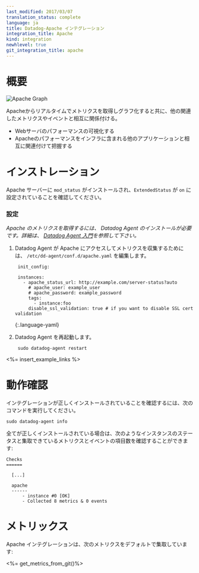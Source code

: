 ```yaml
---
last_modified: 2017/03/07
translation_status: complete
language: ja
title: Datadog-Apache インテグレーション
integration_title: Apache
kind: integration
newhlevel: true
git_integration_title: apache
---
```


<!-- # Overview

![Apache Graph](/static/images/apachegraph.png)

Get metrics from Apache in real time; graph them and correlate them with other relevant system metrics and events.

  * Visualize your web server performance
  * Correlate the performance of Apache with the rest of your applications
-->

# 概要

![Apache Graph](/static/images/apachegraph.png)

Apacheからリアルタイムでメトリクスを取得しグラフ化すると共に、他の関連したメトリクスやイベントと相互に関係付ける。

* Webサーバのパフォーマンスの可視化する
* Apacheのパフォーマンスをインフラに含まれる他のアプリケーションと相互に関連付けて把握する


<!-- # Installation

Make sure that [`mod_status`][3] is installed on your Apache server with `ExtendedStatus` set to `on` -->

# インストレーション

Apache サーバーに `mod_status` がインストールされ、`ExtendedStatus` が `on` に設定されていることを確認してください。


<!-- # Configuration

*To capture Apache metrics you need to install the Datadog agent.*

1.  Configure the agent to connect to Apache. Edit `/etc/dd-agent/conf.d/apache.yaml`

        init_config:

        instances:
          - apache_status_url: http://example.com/server-status?auto
            # apache_user: example_user
            # apache_password: example_password
            tags:
              - instance:foo
            disable_ssl_validation: true # if you want to disable SSL cert validation
    {:.language-yaml}

2. Restart the agent

        sudo datadog-agent restart

<%= insert_example_links %> -->

### 設定

*Apache のメトリクスを取得するには、 Datadog Agent のインストールが必要です。詳細は、 [Datadog Agent 入門](/ja/guides/basic_agent_usage/)を参照して下さい。*

1. Datadog Agent が Apache にアクセスしてメトリクスを収集するためには、 `/etc/dd-agent/conf.d/apache.yaml` を編集します。

        init_config:

        instances:
          - apache_status_url: http://example.com/server-status?auto
            # apache_user: example_user
            # apache_password: example_password
            tags:
              - instance:foo
            disable_ssl_validation: true # if you want to disable SSL cert validation
    {:.language-yaml}

2. Datadog Agent を再起動します。

        sudo datadog-agent restart

<%= insert_example_links %>


<!-- # Validation

To ensure the integration is installed correctly, run the agent info command.

    sudo datadog-agent info

You should see something similar to the following if everything is working correctly:

    Checks
    ======

      [...]

      apache
      ------
          - instance #0 [OK]
          - Collected 8 metrics & 0 events -->

# 動作確認

インテグレーションが正しくインストールされていることを確認するには、次のコマンドを実行してください。

    sudo datadog-agent info

全てが正しくインストールされている場合は、次のようなインスタンスのステータスと集取できているメトリクスとイベントの項目数を確認することができます:

    Checks
    ======

      [...]

      apache
      ------
          - instance #0 [OK]
          - Collected 8 metrics & 0 events


<!-- # Metrics

The following metrics are collected by default with the Apache integration:

<%= get_metrics_from_git()%> -->

# メトリックス

Apache インテグレーションは、次のメトリクスをデフォルトで集取しています:

<%= get_metrics_from_git()%>


[1]: https://github.com/DataDog/integrations-core/blob/master/apache/conf.yaml.example
[2]: https://github.com/DataDog/integrations-core/blob/master/apache/check.py
[3]: http://httpd.apache.org/docs/2.0/mod/mod_status.html

